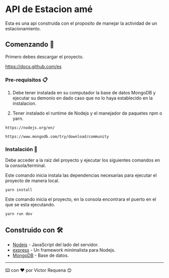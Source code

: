 # API de Estacion amé

Esta es una api construida con el proposito de manejar la actividad de un estacionamiento.

## Comenzando 🚀

Primero debes descargar el proyecto.

https://docs.github.com/es

### Pre-requisitos 📋

1) Debe tener instalada en su computador la base de datos MongoDB y ejecutar su demonio en dado caso que no lo haya establecido en la instalacion.

2) Tener instalado el runtime de Nodejs y el manejador de paquetes npm o yarn.

```
https://nodejs.org/en/

https://www.mongodb.com/try/download/community
```

### Instalación 🔧

Debe acceder a la raiz del proyecto y ejecutar los siguientes comandos en la consola/terminal.

Este comando inicia instala las dependencias necesarias para ejecutar el proyecto de manera local.

```
yarn install
```
Este comando inicia el proyecto, en la consola encontrara el puerto en el que se esta ejecutando.

```
yarn run dev
```

## Construido con 🛠️

* [Nodejs](https://nodejs.org/en/) - JavaScript del lado del servidor.
* [express](http://expressjs.com/) - Un framework minimalista para Nodejs.
* [MongoDB](https://www.mongodb.com/) - Base de datos.




---
⌨️ con ❤️ por Victor Requena 😊
